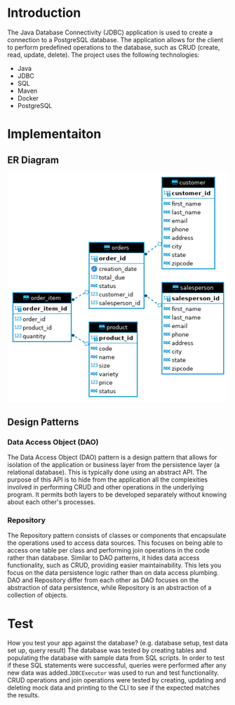 # Introduction
The Java Database Connectivity (JDBC) application is used to create a connection to a PostgreSQL database. The application allows for the client to perform predefined operations to the database, such as CRUD (create, read, update, delete). The project uses the following technologies:
* Java
* JDBC
* SQL
* Maven
* Docker
* PostgreSQL

# Implementaiton
## ER Diagram
![ER Diagram](./assets/er_diagram.png)

## Design Patterns
### Data Access Object (DAO)
The Data Access Object (DAO) pattern is a design pattern that allows for isolation of the application or business layer from the persistence layer (a relational database). This is typically done using an abstract API. The purpose of this API is to hide from the application all the complexities involved in performing CRUD and other operations in the underlying program. It permits both layers to be developed separately without knowing about each other's processes.

### Repository
The Repository pattern consists of classes or components that encapsulate the operations used to access data sources. This focuses on being able to access one table per class and performing join operations in the code rather than database. Similar to DAO patterns, it hides data access functionality, such as CRUD, providing easier maintainability. This lets you focus on the data persistence logic rather than on data access plumbing. DAO and Repository differ from each other as DAO focuses on the abstraction of data persistence, while Repository is an abstraction of a collection of objects.

# Test
How you test your app against the database? (e.g. database setup, test data set up, query result)
The database was tested by creating tables and populating the database with sample data from SQL scripts. In order to test if these SQL statements were successful, queries were performed after any new data was added.`JDBCExecutor` was used to run and test functionality. CRUD operations and join operations were tested by creating, updating and deleting mock data and printing to the CLI to see if the expected matches the results.